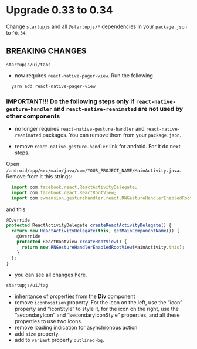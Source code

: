 # Upgrade 0.33 to 0.34

Change `startupjs` and all `@startupjs/*` dependencies in your `package.json` to `^0.34`.

## BREAKING CHANGES

`startupjs/ui/tabs`
- now requires `react-native-pager-view`. Run the following 
```js
  yarn add react-native-pager-view
```

### IMPORTANT!!! Do the following steps only if `react-native-gesture-handler` and `react-native-reanimated` are not used by other components

- no longer requires `react-native-gesture-handler` and `react-native-reanimated` packages. You can remove them from your `package.json`.

- remove `react-native-gesture-handler` link for android. For it do next steps.

Open `/android/app/src/main/java/com/YOUR_PROJECT_NAME/MainActivity.java`. Remove from it this strings:
```js
  import com.facebook.react.ReactActivityDelegate;
  import com.facebook.react.ReactRootView;
  import com.swmansion.gesturehandler.react.RNGestureHandlerEnabledRootView;
```

and this:
```js
@Override
protected ReactActivityDelegate createReactActivityDelegate() {
  return new ReactActivityDelegate(this, getMainComponentName()) {
    @Override
    protected ReactRootView createRootView() {
      return new RNGestureHandlerEnabledRootView(MainActivity.this);
    }
  };
}
```

- you can see all changes [here](https://github.com/satya164/react-native-tab-view/releases).

`startupjs/ui/tag`
- inheritance of properties from the **Div** component
- remove `iconPosition` property. For the icon on the left, use the “icon” property and “iconStyle” to style it, for the icon on the right, use the “secondaryIcon” and “secondaryIconStyle” properties, and all these properties to use two icons.
- remove loading indication for asynchronous action
- add `size` property.
- add to `variant` property `outlined-bg`.
